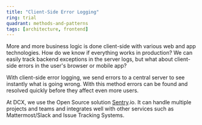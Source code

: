 ```yaml
---
title: "Client-Side Error Logging"
ring: trial
quadrant: methods-and-patterns
tags: [architecture, frontend]
---
```


More and more business logic is done client-side with various web and app technologies.
How do we know if everything works in production?
We can easily track backend exceptions in the server logs, but what about client-side errors in the user's browser or mobile app?

With client-side error logging, we send errors to a central server to see instantly what is going wrong.
With this method errors can be found and resolved quickly before they affect even more users.

At DCX, we use the Open Source solution [Sentry](https://sentry.io/welcome/).io.
It can handle multiple projects and teams and integrates well with other services such as Mattermost/Slack and Issue Tracking Systems.
